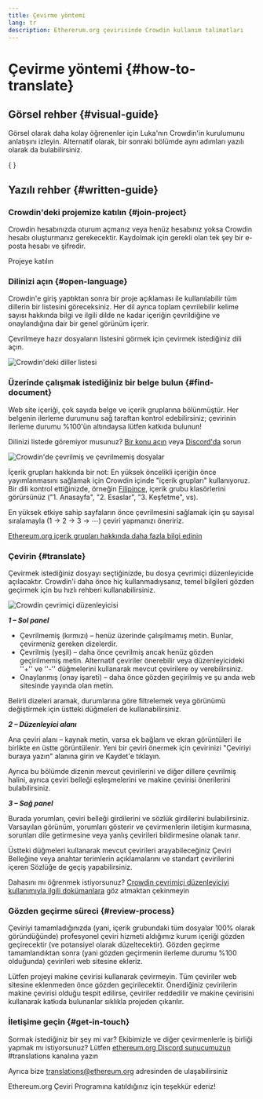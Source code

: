 ```yaml
---
title: Çevirme yöntemi
lang: tr
description: Ethererum.org çevirisinde Crowdin kullanım talimatları
---
```


# Çevirme yöntemi \{#how-to-translate}

## Görsel rehber \{#visual-guide}

Görsel olarak daha kolay öğrenenler için Luka'nın Crowdin'in kurulumunu anlatışını izleyin. Alternatif olarak, bir sonraki bölümde aynı adımları yazılı olarak da bulabilirsiniz.

{
	<YouTube id="Ii7bYhanLs4" />
}

## Yazılı rehber \{#written-guide}

### Crowdin'deki projemize katılın \{#join-project}

Crowdin hesabınızda oturum açmanız veya henüz hesabınız yoksa Crowdin hesabı oluşturmanız gerekecektir. Kaydolmak için gerekli olan tek şey bir e-posta hesabı ve şifredir.

<ButtonLink to="https://crowdin.com/project/ethereum-org/">
  Projeye katılın
</ButtonLink>

### Dilinizi açın \{#open-language}

Crowdin'e giriş yaptıktan sonra bir proje açıklaması ile kullanılabilir tüm dillerin bir listesini göreceksiniz. Her dil ayrıca toplam çevrilebilir kelime sayısı hakkında bilgi ve ilgili dilde ne kadar içeriğin çevrildiğine ve onaylandığına dair bir genel görünüm içerir.

Çevrilmeye hazır dosyaların listesini görmek için çevirmek istediğiniz dili açın.

![Crowdin'deki diller listesi](./list-of-languages.png)

### Üzerinde çalışmak istediğiniz bir belge bulun \{#find-document}

Web site içeriği, çok sayıda belge ve içerik gruplarına bölünmüştür. Her belgenin ilerleme durumunu sağ taraftan kontrol edebilirsiniz; çevirinin ilerleme durumu %100'ün altındaysa lütfen katkıda bulunun!

Dilinizi listede göremiyor musunuz? [Bir konu açın](https://github.com/ethereum/ethereum-org-website/issues/new/choose) veya [Discord'da](/discord/) sorun

![Crowdin'de çevrilmiş ve çevrilmemiş dosyalar](./crowdin-files.png)

İçerik grupları hakkında bir not: En yüksek öncelikli içeriğin önce yayımlanmasını sağlamak için Crowdin içinde "içerik grupları" kullanıyoruz. Bir dili kontrol ettiğinizde, örneğin [Filipince](https://crowdin.com/project/ethereum-org/fil#), içerik grubu klasörlerini görürsünüz ("1. Anasayfa", "2. Esaslar", "3. Keşfetme", vs).

En yüksek etkiye sahip sayfaların önce çevrilmesini sağlamak için şu sayısal sıralamayla (1 → 2 → 3 → ⋯) çeviri yapmanızı öneririz.

[Ethereum.org içerik grupları hakkında daha fazla bilgi edinin](/contributing/translation-program/content-buckets/)

### Çevirin \{#translate}

Çevirmek istediğiniz dosyayı seçtiğinizde, bu dosya çevrimiçi düzenleyicide açılacaktır. Crowdin'i daha önce hiç kullanmadıysanız, temel bilgileri gözden geçirmek için bu hızlı rehberi kullanabilirsiniz.

![Crowdin çevrimiçi düzenleyicisi](./online-editor.png)

**_1 – Sol panel_**

- Çevrilmemiş (kırmızı) – henüz üzerinde çalışılmamış metin. Bunlar, çevirmeniz gereken dizelerdir.
- Çevrilmiş (yeşil) – daha önce çevrilmiş ancak henüz gözden geçirilmemiş metin. Alternatif çeviriler önerebilir veya düzenleyicideki ''+'' ve ''-'' düğmelerini kullanarak mevcut çevirilere oy verebilirsiniz.
- Onaylanmış (onay işareti) – daha önce gözden geçirilmiş ve şu anda web sitesinde yayında olan metin.

Belirli dizeleri aramak, durumlarına göre filtrelemek veya görünümü değiştirmek için üstteki düğmeleri de kullanabilirsiniz.

**_2 – Düzenleyici alanı_**

Ana çeviri alanı – kaynak metin, varsa ek bağlam ve ekran görüntüleri ile birlikte en üstte görüntülenir. Yeni bir çeviri önermek için çevirinizi "Çeviriyi buraya yazın" alanına girin ve Kaydet'e tıklayın.

Ayrıca bu bölümde dizenin mevcut çevirilerini ve diğer dillere çevrilmiş halini, ayrıca çeviri belleği eşleşmelerini ve makine çevirisi önerilerini bulabilirsiniz.

**_3 – Sağ panel_**

Burada yorumları, çeviri belleği girdilerini ve sözlük girdilerini bulabilirsiniz. Varsayılan görünüm, yorumları gösterir ve çevirmenlerin iletişim kurmasına, sorunları dile getirmesine veya yanlış çevirileri bildirmesine olanak tanır.

Üstteki düğmeleri kullanarak mevcut çevirileri arayabileceğiniz Çeviri Belleğine veya anahtar terimlerin açıklamalarını ve standart çevirilerini içeren Sözlüğe de geçiş yapabilirsiniz.

Dahasını mı öğrenmek istiyorsunuz? [Crowdin çevrimiçi düzenleyiciyi kullanımıyla ilgili dokümanlara](https://support.crowdin.com/online-editor/) göz atmaktan çekinmeyin

### Gözden geçirme süreci \{#review-process}

Çeviriyi tamamladığınızda (yani, içerik grubundaki tüm dosyalar 100% olarak göründüğünde) profesyonel çeviri hizmeti aldığımız kurum içeriği gözden geçirecektir (ve potansiyel olarak düzeltecektir). Gözden geçirme tamamlandıktan sonra (yani gözden geçirmenin ilerleme durumu %100 olduğunda) çevirileri web sitesine ekleriz.

<InfoBanner shouldCenter emoji=":warning:">
  Lütfen projeyi makine çevirisi kullanarak çevirmeyin. Tüm çeviriler web sitesine eklenmeden önce gözden geçirilecektir. Önerdiğiniz çevirilerin makine çevirisi olduğu tespit edilirse, çeviriler reddedilir ve makine çevirisini kullanarak katkıda bulunanlar sıklıkla projeden çıkarılır.
</InfoBanner>

### İletişime geçin \{#get-in-touch}

Sormak istediğiniz bir şey mi var? Ekibimizle ve diğer çevirmenlerle iş birliği yapmak mı istiyorsunuz? Lütfen [ethereum.org Discord sunucumuzun](/discord/) #translations kanalına yazın

Ayrıca bize translations@ethereum.org adresinden de ulaşabilirsiniz

Ethereum.org Çeviri Programına katıldığınız için teşekkür ederiz!
